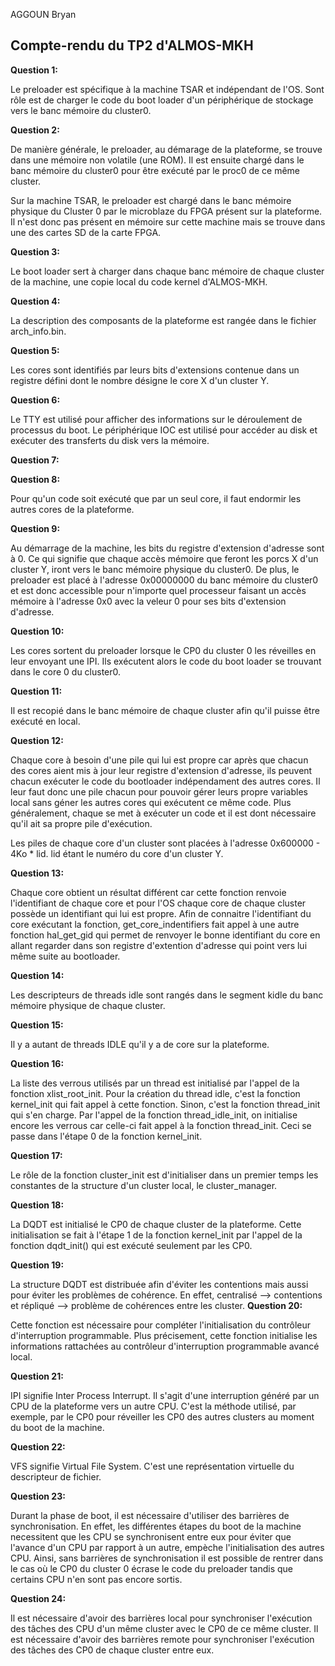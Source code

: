 AGGOUN
Bryan

## Compte-rendu du TP2 d'ALMOS-MKH


__Question 1:__

Le preloader est spécifique à la machine TSAR et indépendant de l'OS. Sont rôle est de charger le code du boot loader d'un périphérique de stockage vers le banc mémoire du cluster0.

__Question 2:__

De manière générale, le preloader, au démarage de la plateforme, se trouve dans une mémoire non volatile (une ROM). Il est ensuite chargé dans le banc mémoire du cluster0 pour être exécuté par le proc0 de ce même cluster.

Sur la machine TSAR, le preloader est chargé dans le banc mémoire physique du Cluster 0 par le microblaze du FPGA présent sur la plateforme. Il n'est donc pas présent en mémoire sur cette machine mais se trouve dans une des cartes SD de la carte FPGA.

__Question 3:__

Le boot loader sert à charger dans chaque banc mémoire de chaque cluster de la machine, une copie local du code kernel d'ALMOS-MKH.

__Question 4:__

La description des composants de la plateforme est rangée dans le fichier arch_info.bin.

__Question 5:__

Les cores sont identifiés par leurs bits d'extensions contenue dans un registre défini dont le nombre désigne le core X d'un cluster Y.

__Question 6:__

Le TTY est utilisé pour afficher des informations sur le déroulement de processus du boot.
Le périphérique IOC est utilisé pour accéder au disk et exécuter des transferts du disk vers la mémoire.

__Question 7:__

__Question 8:__

Pour qu'un code soit exécuté que par un seul core, il faut endormir les autres cores de la plateforme.

__Question 9:__

Au démarrage de la machine, les bits du registre d'extension d'adresse sont à 0. Ce qui signifie que chaque accès mémoire que feront les porcs X d'un cluster Y, iront vers le banc mémoire physique du cluster0. De plus, le preloader est placé à l'adresse 0x00000000 du banc mémoire du cluster0 et est donc accessible pour n'importe quel processeur faisant un accès mémoire à l'adresse 0x0 avec la veleur 0 pour ses bits d'extension d'adresse.

__Question 10:__

Les cores sortent du preloader lorsque le CP0 du cluster 0 les réveilles en leur envoyant une IPI. Ils exécutent alors le code du boot loader se trouvant dans le core 0 du cluster0.

__Question 11:__

Il est recopié dans le banc mémoire de chaque cluster afin qu'il puisse être exécuté en local.

__Question 12:__

Chaque core à besoin d'une pile qui lui est propre car après que chacun des cores aient mis à jour leur registre d'extension d'adresse, ils peuvent chacun exécuter le code du bootloader indépendament des autres cores. Il leur faut donc une pile chacun pour pouvoir gérer leurs propre variables local sans géner les autres cores qui exécutent ce même code. Plus généralement, chaque se met à exécuter un code et il est dont nécessaire qu'il ait sa propre pile d'exécution.

Les piles de chaque core d'un cluster sont placées à l'adresse 0x600000 - 4Ko * lid.
lid étant le numéro du core d'un cluster Y.

__Question 13:__

Chaque core obtient un résultat différent car cette fonction renvoie l'identifiant de chaque core et pour l'OS chaque core de chaque cluster possède un identifiant qui lui est propre. Afin de connaitre l'identifiant du core exécutant la fonction, get_core_indentifiers fait appel à une autre fonction hal_get_gid qui permet de renvoyer le bonne identifiant du core en allant regarder dans son registre d'extention d'adresse qui point vers lui même suite au bootloader.

__Question 14:__

Les descripteurs de threads idle sont rangés dans le segment kidle du banc mémoire physique de chaque cluster.

__Question 15:__

Il y a autant de threads IDLE qu'il y a de core sur la plateforme.

__Question 16:__

La liste des verrous utilisés par un thread est initialisé par l'appel de la fonction xlist_root_init.
Pour la création du thread idle, c'est la fonction kernel_init qui fait appel à cette fonction. Sinon, c'est la fonction thread_init qui s'en charge.
Par l'appel de la fonction thread_idle_init, on initialise encore les verrous car celle-ci fait appel à la fonction thread_init. Ceci se passe dans l'étape 0 de la fonction kernel_init.

__Question 17:__

Le rôle de la fonction cluster_init est d'initialiser dans un premier temps les constantes de la structure d'un cluster local, le cluster_manager.

__Question 18:__

La DQDT est initialisé le CP0 de chaque cluster de la plateforme. Cette initialisation se fait à l'étape 1 de la fonction kernel_init par l'appel de la fonction dqdt_init() qui est exécuté seulement par les CP0.

__Question 19:__

La structure DQDT est distribuée afin d'éviter les contentions mais aussi pour éviter les problèmes de cohérence.
En effet, centralisé --> contentions et répliqué --> problème de cohérences entre les cluster.
__Question 20:__

Cette fonction est nécessaire pour compléter l'initialisation du contrôleur d'interruption programmable. Plus précisement, cette fonction initialise les informations rattachées au contrôleur d'interruption programmable avancé local.

__Question 21:__

IPI signifie Inter Process Interrupt. Il s'agit d'une interruption généré par un CPU de la plateforme vers un autre CPU. C'est la méthode utilisé, par exemple, par le CP0 pour réveiller les CP0 des autres clusters au moment du boot de la machine.

__Question 22:__

VFS signifie Virtual File System. C'est une représentation virtuelle du descripteur de fichier.

__Question 23:__

Durant la phase de boot, il est nécessaire d'utiliser des barrières de synchronisation. En effet, les différentes étapes du boot de la machine necessitent que les CPU se synchronisent entre eux pour éviter que l'avance d'un CPU par rapport à un autre, empèche l'initialisation des autres CPU. Ainsi, sans barrières de synchronisation il est possible de rentrer dans le cas où le CP0 du cluster 0 écrase le code du preloader tandis que certains CPU n'en sont pas encore sortis.

__Question 24:__

Il est nécessaire d'avoir des barrières local pour synchroniser l'exécution des tâches des CPU d'un même cluster avec le CP0 de ce même cluster.
Il est nécessaire d'avoir des barrières remote pour synchroniser l'exécution des tâches des CP0 de chaque cluster entre eux.


